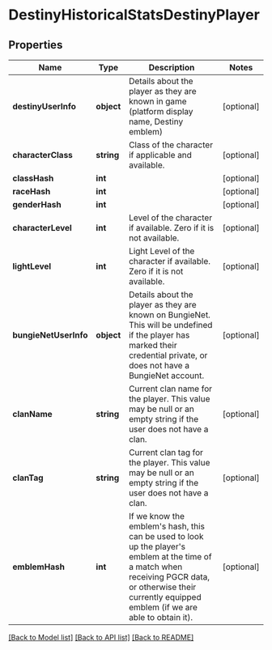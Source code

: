 # DestinyHistoricalStatsDestinyPlayer

## Properties
Name | Type | Description | Notes
------------ | ------------- | ------------- | -------------
**destinyUserInfo** | **object** | Details about the player as they are known in game (platform display name, Destiny emblem) | [optional] 
**characterClass** | **string** | Class of the character if applicable and available. | [optional] 
**classHash** | **int** |  | [optional] 
**raceHash** | **int** |  | [optional] 
**genderHash** | **int** |  | [optional] 
**characterLevel** | **int** | Level of the character if available. Zero if it is not available. | [optional] 
**lightLevel** | **int** | Light Level of the character if available. Zero if it is not available. | [optional] 
**bungieNetUserInfo** | **object** | Details about the player as they are known on BungieNet. This will be undefined if the player has marked their credential private, or does not have a BungieNet account. | [optional] 
**clanName** | **string** | Current clan name for the player. This value may be null or an empty string if the user does not have a clan. | [optional] 
**clanTag** | **string** | Current clan tag for the player. This value may be null or an empty string if the user does not have a clan. | [optional] 
**emblemHash** | **int** | If we know the emblem&#39;s hash, this can be used to look up the player&#39;s emblem at the time of a match when receiving PGCR data, or otherwise their currently equipped emblem (if we are able to obtain it). | [optional] 

[[Back to Model list]](../README.md#documentation-for-models) [[Back to API list]](../README.md#documentation-for-api-endpoints) [[Back to README]](../README.md)


